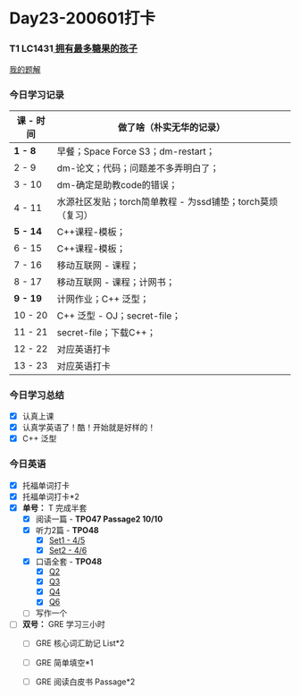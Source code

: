 # Day23-200601打卡

### T1 LC1431[ 拥有最多糖果的孩子](https://leetcode-cn.com/problems/kids-with-the-greatest-number-of-candies) 

[我的题解](https://github.com/david990917/My-LeetCode-Solutions/tree/master/%E7%AE%97%E6%B3%95/1431.%20%E6%8B%A5%E6%9C%89%E6%9C%80%E5%A4%9A%E7%B3%96%E6%9E%9C%E7%9A%84%E5%AD%A9%E5%AD%90)

### 今日学习记录

| 课 - 时间  | 做了啥（朴实无华的记录）                                   |
| ---------- | ---------------------------------------------------------- |
| **1 - 8**  | 早餐；Space Force S3；dm-restart；                         |
| 2 - 9      | dm-论文；代码；问题差不多弄明白了；                        |
| 3 - 10     | dm-确定是助教code的错误；                                  |
| 4 - 11     | 水源社区发贴；torch简单教程 - 为ssd铺垫；torch莫烦（复习） |
| **5 - 14** | C++课程-模板；                                             |
| 6 - 15     | C++课程-模板；                                             |
| 7 - 16     | 移动互联网 - 课程；                                        |
| 8 - 17     | 移动互联网 - 课程；计网书；                                |
| **9 - 19** | 计网作业；C++ 泛型；                                       |
| 10 - 20    | C++ 泛型 - OJ；secret-file；                               |
| 11 - 21    | secret-file；下载C++；                                     |
| 12 - 22    | 对应英语打卡                                               |
| 13 - 23    | 对应英语打卡                                               |

### 今日学习总结

- [x] 认真上课
- [x] 认真学英语了！酷！开始就是好样的！
- [x] C++ 泛型

### 今日英语

- [x] 托福单词打卡
- [x] 托福单词打卡*2
- [x] **单号：** T 完成半套 
  - [x] 阅读一篇 - **TPO47 Passage2 10/10**
  - [x] 听力2篇 - **TPO48**
    - [x] [Set1 - 4/5](https://toefl.kmf.com/listening/resultsum/159102341003423690)
    - [x] [Set2 - 4/6](https://toefl.kmf.com/listening/result/159102365385115231)
  - [x] 口语全套 - **TPO48**
    - [x] [Q2](https://toefl.kmf.com/speaking/result/159102490214888648/62272)
    - [x] [Q3](https://toefl.kmf.com/speaking/result/159102566684571338/62273)
    - [x] [Q4](https://toefl.kmf.com/speaking/result/159102566752339028/62274)
    - [x] [Q6](https://toefl.kmf.com/speaking/result/159102566844048749/62276)
  - [ ] 写作一个
- [ ] **双号：** GRE 学习三小时
  - [ ] GRE 核心词汇助记 List*2
  - [ ] GRE 简单填空*1
  - [ ] GRE 阅读白皮书 Passage*2



